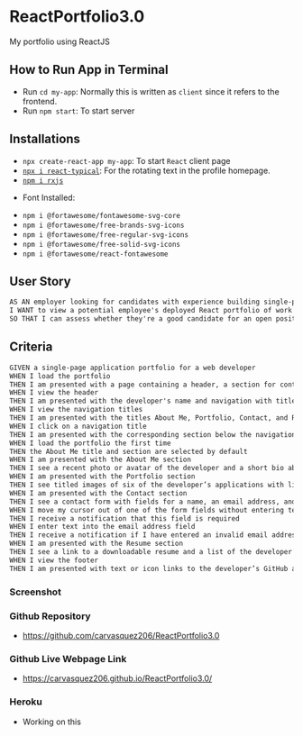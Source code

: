 # ReactPortfolio3.0
My portfolio using ReactJS

## How to Run App in Terminal
- Run `cd my-app`: Normally this is written as `client` since it refers to the frontend.
- Run `npm start`: To start server

## Installations
- `npx create-react-app my-app`: To start `React` client page
- [`npx i react-typical`](https://www.npmjs.com/package/react-typical): For the rotating text in the profile homepage.
- [`npm i rxjs`](https://www.npmjs.com/package/rxjs)

* Font Installed:
- `npm i @fortawesome/fontawesome-svg-core`
- `npm i @fortawesome/free-brands-svg-icons` 
- `npm i @fortawesome/free-regular-svg-icons`
- `npm i @fortawesome/free-solid-svg-icons`
- `npm i @fortawesome/react-fontawesome`

## User Story

```md
AS AN employer looking for candidates with experience building single-page applications
I WANT to view a potential employee's deployed React portfolio of work samples
SO THAT I can assess whether they're a good candidate for an open position
```

## Criteria

```md
GIVEN a single-page application portfolio for a web developer
WHEN I load the portfolio
THEN I am presented with a page containing a header, a section for content, and a footer
WHEN I view the header
THEN I am presented with the developer's name and navigation with titles corresponding to different sections of the portfolio
WHEN I view the navigation titles
THEN I am presented with the titles About Me, Portfolio, Contact, and Resume, and the title corresponding to the current section is highlighted
WHEN I click on a navigation title
THEN I am presented with the corresponding section below the navigation without the page reloading and that title is highlighted
WHEN I load the portfolio the first time
THEN the About Me title and section are selected by default
WHEN I am presented with the About Me section
THEN I see a recent photo or avatar of the developer and a short bio about them
WHEN I am presented with the Portfolio section
THEN I see titled images of six of the developer’s applications with links to both the deployed applications and the corresponding GitHub repositories
WHEN I am presented with the Contact section
THEN I see a contact form with fields for a name, an email address, and a message
WHEN I move my cursor out of one of the form fields without entering text
THEN I receive a notification that this field is required
WHEN I enter text into the email address field
THEN I receive a notification if I have entered an invalid email address
WHEN I am presented with the Resume section
THEN I see a link to a downloadable resume and a list of the developer’s proficiencies
WHEN I view the footer
THEN I am presented with text or icon links to the developer’s GitHub and LinkedIn profiles, and their profile on a third platform (Stack Overflow, Twitter)
```
### Screenshot

### Github Repository
* https://github.com/carvasquez206/ReactPortfolio3.0

### Github Live Webpage Link
* https://carvasquez206.github.io/ReactPortfolio3.0/

### Heroku
* Working on this
